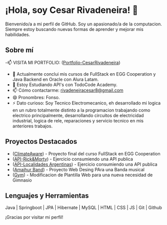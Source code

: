 
# ¡Hola, soy Cesar Rivadeneira! 👋

Bienvenido/a a mi perfil de GitHub. Soy un apasionado/a de la computacion. Siempre estoy buscando nuevas formas de aprender y mejorar mis habilidades.

## Sobre mí

-📫 VISITA MI PORTFOLIO: ([Portfolio-CesarRivadeneira](https://portfolio-lemon-five-65.vercel.app/))
- 🔭 Actualmente conclui mis cursos de FullStack en EGG Cooperation y Java Backend en Oracle con Alura Latam.
- 🌱 Estoy Estudiando API's con TodoCode Academy.
- 📫 Cómo contactarme: rivadeneiracesar8@gmail.com
- 😄 Pronombres: Fonso.
- ⚡ Dato curioso: Soy Tecnico Electromecanico, eh desarrollado mi logica en un rubro totalmente distinto a la programacion trabajando como electrico principalmente, desarrollando circuitos de electricidad industrial, logica de rele, reparaciones y servicio tecnico en mis anteriores trabajos.

## Proyectos Destacados

- ([ClimateAware](https://github.com/CesarRivadeneira/ClimateAware)) - Proyecto final del curso FullStack en EGG Cooperation
- ([API-Rick&Morty](https://github.com/CesarRivadeneira/API-Rick-Morty)) - Ejercicio consumiendo una API publica
- ([API-Localidades Argentinas](https://github.com/CesarRivadeneira/API-Localidades-Argentinas)) - Ejercicio consumiendo una API publica
- ([Amajhur Band](https://github.com/CesarRivadeneira/AmajhurBand)) - Proyecto Web Desing PAra una Banda musical
- ([Gym](https://github.com/CesarRivadeneira/Gym)) - Modificacion de Plantilla Web para una nueva necesidad de Gimnasio


## Lenguajes y Herramientas

Java | Springboot | JPA | Hibernate | MySQL | HTML | CSS | JS | Git | Github

¡Gracias por visitar mi perfil!
